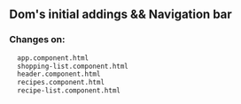 ## Dom's initial addings && Navigation bar ##

### Changes on: ###

```sh
  app.component.html
  shopping-list.component.html
  header.component.html 
  recipes.component.html
  recipe-list.component.html
```
